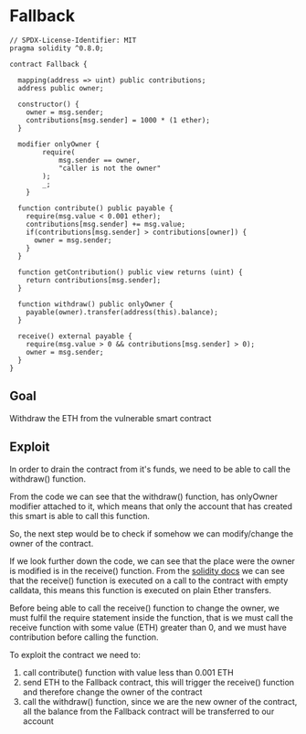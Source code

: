 # Fallback

```
// SPDX-License-Identifier: MIT
pragma solidity ^0.8.0;

contract Fallback {

  mapping(address => uint) public contributions;
  address public owner;

  constructor() {
    owner = msg.sender;
    contributions[msg.sender] = 1000 * (1 ether);
  }

  modifier onlyOwner {
        require(
            msg.sender == owner,
            "caller is not the owner"
        );
        _;
    }

  function contribute() public payable {
    require(msg.value < 0.001 ether);
    contributions[msg.sender] += msg.value;
    if(contributions[msg.sender] > contributions[owner]) {
      owner = msg.sender;
    }
  }

  function getContribution() public view returns (uint) {
    return contributions[msg.sender];
  }

  function withdraw() public onlyOwner {
    payable(owner).transfer(address(this).balance);
  }

  receive() external payable {
    require(msg.value > 0 && contributions[msg.sender] > 0);
    owner = msg.sender;
  }
}
```

## Goal

Withdraw the ETH from the vulnerable smart contract

## Exploit

In order to drain the contract from it's funds, we need to be able to call the withdraw() function.

From the code we can see that the withdraw() function, has onlyOwner modifier attached to it, which means that only the account that has created this smart
is able to call this function.

So, the next step would be to check if somehow we can modify/change the owner of the contract.

If we look further down the code, we can see that the place were the owner is modified is in the receive() function.
From the <a href="https://docs.soliditylang.org/en/v0.8.19/contracts.html#receive-ether-function" target="_blank" rel="noopener noreferrer">solidity docs</a> we can see
that the receive() function is executed on a call to the contract with empty calldata, this means this function is executed on plain Ether transfers.

Before being able to call the receive() function to change the owner, we must fulfil the require statement inside the function, that is we must call
the receive function with some value (ETH) greater than 0, and we must have contribution before calling the function.

To exploit the contract we need to:

1. call contribute() function with value less than 0.001 ETH
2. send ETH to the Fallback contract, this will trigger the receive() function and therefore change the owner of the contract
3. call the withdraw() function, since we are the new owner of the contract, all the balance from the Fallback contract will be transferred to our account